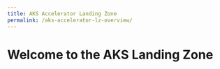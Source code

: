 ```yaml
---
title: AKS Accelerator Landing Zone 
permalink: /aks-accelerator-lz-overview/
---
```


# Welcome to the AKS Landing Zone